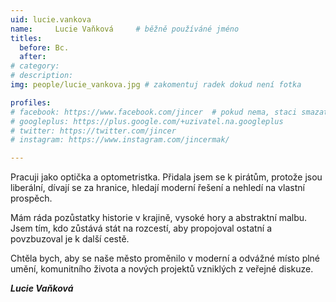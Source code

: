 ```yaml
---
uid: lucie.vankova
name:     Lucie Vaňková  	# běžně používáné jméno
titles:
  before: Bc.
  after: 
# category:
# description: 
img: people/lucie_vankova.jpg # zakomentuj radek dokud není fotka

profiles:
# facebook: https://www.facebook.com/jincer  # pokud nema, staci smazat tuto radku
# googleplus: https://plus.google.com/+uzivatel.na.googleplus
# twitter: https://twitter.com/jincer
# instagram: https://www.instagram.com/jincermak/ 

---
```

Pracuji jako optička a optometristka. 
Přidala jsem se k pirátům, protože jsou liberální, dívají se za hranice, hledají moderní řešení a nehledí na vlastní prospěch.

Mám ráda pozůstatky historie v krajině, vysoké hory a abstraktní malbu. Jsem tím, kdo zůstává stát na rozcestí, aby propojoval ostatní a povzbuzoval je k další cestě.

Chtěla bych, aby se naše město proměnilo v moderní a odvážné místo plné umění, komunitního života a nových projektů vzniklých z veřejné diskuze.

***Lucie Vaňková***
